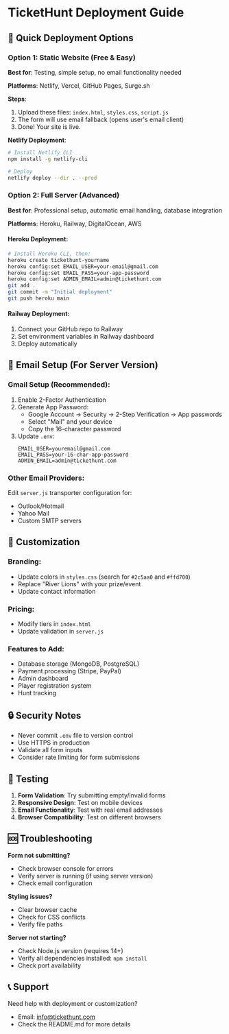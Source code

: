 # TicketHunt Deployment Guide

## 🚀 Quick Deployment Options

### Option 1: Static Website (Free & Easy)
**Best for**: Testing, simple setup, no email functionality needed

**Platforms**: Netlify, Vercel, GitHub Pages, Surge.sh

**Steps**:
1. Upload these files: `index.html`, `styles.css`, `script.js`
2. The form will use email fallback (opens user's email client)
3. Done! Your site is live.

**Netlify Deployment**:
```bash
# Install Netlify CLI
npm install -g netlify-cli

# Deploy
netlify deploy --dir . --prod
```

### Option 2: Full Server (Advanced)
**Best for**: Professional setup, automatic email handling, database integration

**Platforms**: Heroku, Railway, DigitalOcean, AWS

#### Heroku Deployment:
```bash
# Install Heroku CLI, then:
heroku create tickethunt-yourname
heroku config:set EMAIL_USER=your-email@gmail.com
heroku config:set EMAIL_PASS=your-app-password
heroku config:set ADMIN_EMAIL=admin@tickethunt.com
git add .
git commit -m "Initial deployment"
git push heroku main
```

#### Railway Deployment:
1. Connect your GitHub repo to Railway
2. Set environment variables in Railway dashboard
3. Deploy automatically

## 📧 Email Setup (For Server Version)

### Gmail Setup (Recommended):
1. Enable 2-Factor Authentication
2. Generate App Password:
   - Google Account → Security → 2-Step Verification → App passwords
   - Select "Mail" and your device
   - Copy the 16-character password
3. Update `.env`:
   ```
   EMAIL_USER=youremail@gmail.com
   EMAIL_PASS=your-16-char-app-password
   ADMIN_EMAIL=admin@tickethunt.com
   ```

### Other Email Providers:
Edit `server.js` transporter configuration for:
- Outlook/Hotmail
- Yahoo Mail  
- Custom SMTP servers

## 🔧 Customization

### Branding:
- Update colors in `styles.css` (search for `#2c5aa0` and `#ffd700`)
- Replace "River Lions" with your prize/event
- Update contact information

### Pricing:
- Modify tiers in `index.html`
- Update validation in `server.js`

### Features to Add:
- Database storage (MongoDB, PostgreSQL)
- Payment processing (Stripe, PayPal)
- Admin dashboard
- Player registration system
- Hunt tracking

## 🔒 Security Notes

- Never commit `.env` file to version control
- Use HTTPS in production
- Validate all form inputs
- Consider rate limiting for form submissions

## 📱 Testing

1. **Form Validation**: Try submitting empty/invalid forms
2. **Responsive Design**: Test on mobile devices
3. **Email Functionality**: Test with real email addresses
4. **Browser Compatibility**: Test on different browsers

## 🆘 Troubleshooting

**Form not submitting?**
- Check browser console for errors
- Verify server is running (if using server version)
- Check email configuration

**Styling issues?**
- Clear browser cache
- Check for CSS conflicts
- Verify file paths

**Server not starting?**
- Check Node.js version (requires 14+)
- Verify all dependencies installed: `npm install`
- Check port availability

## 📞 Support

Need help with deployment or customization?
- Email: info@tickethunt.com
- Check the README.md for more details
